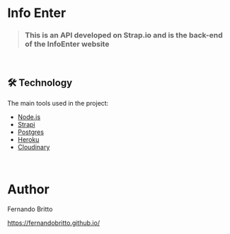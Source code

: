 # Info Enter


> ### This is an API developed on Strap.io and is the back-end of the InfoEnter website

&nbsp;&nbsp;&nbsp;

## 🛠 Technology

The main tools used in the project:


- [Node.js][nodejs]
- [Strapi][strapi]
- [Postgres][postgres]
- [Heroku][Heroku]
- [Cloudinary][cloudinary]



[nodejs]: https://nodejs.org/
[strapi]: https://strapi.io/
[postgres]: https://www.postgresql.org//
[Heroku]: heroku.com
[cloudinary]: https://cloudinary.com/



&nbsp;&nbsp;


# Author

Fernando Britto

https://fernandobritto.github.io/

